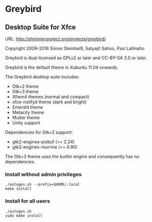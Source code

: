Greybird
=======
Desktop Suite for Xfce
----------------------
URL: http://shimmerproject.org/projects/greybird/

Copyright 2009–2016 Simon Steinbeiß, Satyajit Sahoo, Pasi Lallinaho

Greybird is dual-licensed as GPLv2 or later and CC-BY-SA 3.0 or later.

Greybird is the default theme in Xubuntu 11.04 onwards.

The Greybird desktop suite includes:
- Gtk+2 theme
- Gtk+3 theme
- Xfwm4 themes (normal and compact)
- xfce-notifyd theme (dark and bright)
- Emerald theme
- Metacity theme
- Mutter theme
- Unity support

Dependencies for Gtk+2 support:
- gtk2-engines-pixbuf (>= 2.24)
- gtk2-engines-murrine (>= 0.90)

The Gtk+3 theme uses the builtin engine and consequently has no dependencies.

### Install without admin privileges

```
./autogen.sh --prefix=$HOME/.local
make install
```

### Install for all users

```
./autogen.sh
sudo make install
